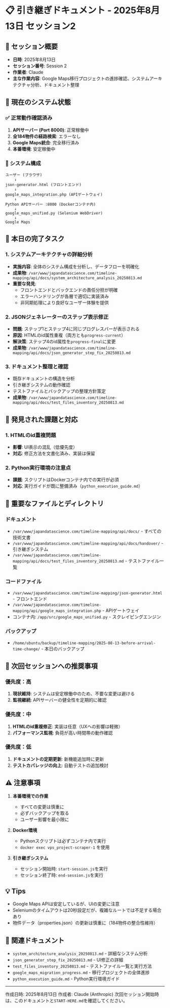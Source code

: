 # 📋 引き継ぎドキュメント - 2025年8月13日 セッション2

## 🎯 セッション概要
- **日時**: 2025年8月13日
- **セッション番号**: Session 2
- **作業者**: Claude
- **主な作業内容**: Google Maps移行プロジェクトの進捗確認、システムアーキテクチャ分析、ドキュメント整理

## 📍 現在のシステム状態

### ✅ 正常動作確認済み
1. **APIサーバー (Port 8000)**: 正常稼働中
2. **全184物件の経路検索**: エラーなし
3. **Google Maps統合**: 完全移行済み
4. **本番環境**: 安定稼働中

### 🔧 システム構成
```
ユーザー (ブラウザ)
    ↓
json-generator.html (フロントエンド)
    ↓
google_maps_integration.php (APIゲートウェイ)
    ↓
Python APIサーバー :8000 (Dockerコンテナ内)
    ↓
google_maps_unified.py (Selenium WebDriver)
    ↓
Google Maps
```

## 📝 本日の完了タスク

### 1. システムアーキテクチャの詳細分析
- **実施内容**: 全体のシステム構成を分析し、データフローを明確化
- **成果物**: `/var/www/japandatascience.com/timeline-mapping/api/docs/system_architecture_analysis_20250813.md`
- **重要な発見**:
  - フロントエンドとバックエンドの責任分担が明確
  - エラーハンドリングが各層で適切に実装済み
  - 非同期処理により良好なユーザー体験を提供

### 2. JSONジェネレーターのステップ表示修正
- **問題**: ステップ1とステップ4に同じプログレスバーが表示される
- **原因**: HTMLのid属性重複（両方とも`progress-current`）
- **解決策**: ステップ4のid属性を`progress-final`に変更
- **成果物**: `/var/www/japandatascience.com/timeline-mapping/api/docs/json_generator_step_fix_20250813.md`

### 3. ドキュメント整理と確認
- 既存ドキュメントの構造を分析
- 引き継ぎシステムの動作確認
- テストファイルとバックアップの整理方針策定
- **成果物**: `/var/www/japandatascience.com/timeline-mapping/api/docs/test_files_inventory_20250813.md`

## 🚨 発見された課題と対応

### 1. HTMLのid重複問題
- **影響**: UI表示の混乱（低優先度）
- **対応**: 修正方法を文書化済み、実装は保留

### 2. Python実行環境の注意点
- **課題**: スクリプトはDockerコンテナ内での実行が必須
- **対応**: 実行ガイドが既に整備済み（`python_execution_guide.md`）

## 📁 重要なファイルとディレクトリ

### ドキュメント
- `/var/www/japandatascience.com/timeline-mapping/api/docs/` - すべての技術文書
- `/var/www/japandatascience.com/timeline-mapping/api/docs/handover/` - 引き継ぎシステム
- `/var/www/japandatascience.com/timeline-mapping/api/docs/test_files_inventory_20250813.md` - テストファイル一覧

### コードファイル
- `/var/www/japandatascience.com/timeline-mapping/json-generator.html` - フロントエンド
- `/var/www/japandatascience.com/timeline-mapping/api/google_maps_integration.php` - APIゲートウェイ
- コンテナ内: `/app/src/google_maps_unified.py` - スクレイピングエンジン

### バックアップ
- `/home/ubuntu/backup/timeline-mapping/2025-08-13-before-arrival-time-change/` - 本日のバックアップ

## 🎯 次回セッションへの推奨事項

### 優先度：高
1. **現状維持**: システムは安定稼働中のため、不要な変更は避ける
2. **監視継続**: APIサーバーの健全性を定期的に確認

### 優先度：中
1. **HTMLのid重複修正**: 実装は任意（UXへの影響は軽微）
2. **パフォーマンス監視**: 負荷が高い時間帯の動作確認

### 優先度：低
1. **ドキュメントの定期更新**: 新機能追加時に更新
2. **テストカバレッジの向上**: 自動テストの追加検討

## ⚠️ 注意事項

1. **本番環境での作業**
   - すべての変更は慎重に
   - 必ずバックアップを取る
   - ユーザー影響を最小限に

2. **Docker環境**
   - Pythonスクリプトは必ずコンテナ内で実行
   - `docker exec vps_project-scraper-1` を使用

3. **引き継ぎシステム**
   - セッション開始時: `start-session.js`を実行
   - セッション終了時: `end-session.js`を実行

## 💡 Tips

- Google Maps APIは安定しているが、UIの変更に注意
- Seleniumのタイムアウトは20秒設定だが、複雑なルートでは不足する場合あり
- 物件データ（properties.json）の更新は慎重に（184物件の整合性維持）

## 🔗 関連ドキュメント

- `system_architecture_analysis_20250813.md` - 詳細なシステム分析
- `json_generator_step_fix_20250813.md` - UI修正の詳細
- `test_files_inventory_20250813.md` - テストファイル一覧と実行方法
- `google_maps_migration_progress.md` - 移行プロジェクトの全体進捗
- `python_execution_guide.md` - Python実行環境ガイド

---
作成日時: 2025年8月13日
作成者: Claude (Anthropic)
次回セッション開始時は、このドキュメントと`START-HERE.md`を確認してください。